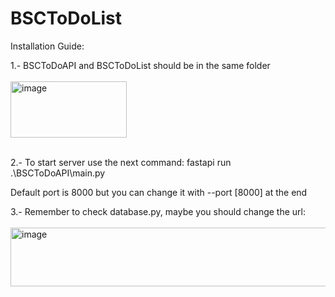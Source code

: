 # BSCToDoList

Installation Guide:

1.- BSCToDoAPI and BSCToDoList should be in the same folder
<br></br>
<img width="186" height="90" alt="image" src="https://github.com/user-attachments/assets/b3c0f9ae-3138-4c95-a9c2-201c6b7aaa12" />
<br></br>

2.- To start server use the next command:
    fastapi run .\BSCToDoAPI\main.py

  Default port is 8000 but you can change it with --port [8000] at the end

3.- Remember to check database.py, maybe you should change the url:
<br></br>
<img width="784" height="94" alt="image" src="https://github.com/user-attachments/assets/019abd0d-f174-4565-8849-39048481901d" />
<br></br>
